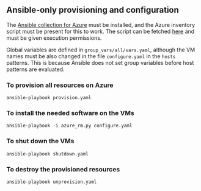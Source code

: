 ## Ansible-only provisioning and configuration

The [Ansible collection for Azure](https://galaxy.ansible.com/azure/azcollection) must be installed, and the Azure inventory script must be present for this to work. The script can be fetched [here](https://raw.githubusercontent.com/ansible-collections/community.general/main/scripts/inventory/azure_rm.py) and must be given execution permissions. 

Global variables are defined in `group_vars/all/vars.yaml`, although the VM names must be also changed in the file `configure.yaml` in the `hosts` patterns. This is because Ansible does not set group variables before host patterns are evaluated.

### To provision all resources on Azure
	ansible-playbook provision.yaml

### To install the needed software on the VMs
	ansible-playbook -i azure_rm.py configure.yaml

### To shut down the VMs
	ansible-playbook shutdown.yaml

### To destroy the provisioned resources
	ansible-playbook unprovision.yaml